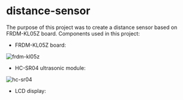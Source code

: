 # distance-sensor
The purpose of this project was to create a distance sensor based on FRDM-KL05Z board. Components used in this project:
- FRDM-KL05Z board:

![frdm-kl05z](https://user-images.githubusercontent.com/46610012/111232679-e6beba00-85eb-11eb-92d0-27f4c53f0a93.jpg)

- HC-SR04 ultrasonic module:

![hc-sr04](https://user-images.githubusercontent.com/46610012/111232793-1ff72a00-85ec-11eb-9ca8-5778c18c3ec0.png)

- LCD display:

